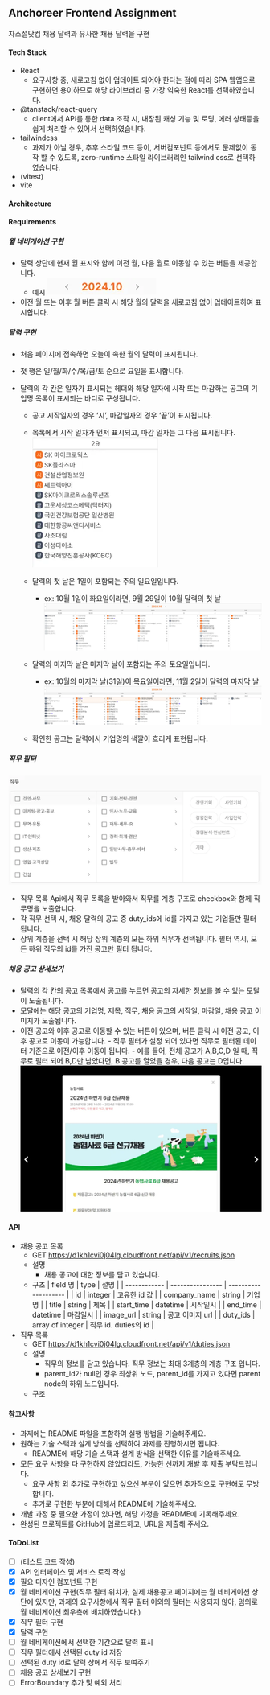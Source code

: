 ## Anchoreer Frontend Assignment

자소설닷컴 채용 달력과 유사한 채용 달력을 구현

#### Tech Stack

- React
  - 요구사항 중, 새로고침 없이 업데이트 되어야 한다는 점에 따라 SPA 웹앱으로 구현하면 용이하므로 해당 라이브러리 중 가장 익숙한 React를 선택하였습니다.
- @tanstack/react-query
  - client에서 API를 통한 data 조작 시, 내장된 캐싱 기능 및 로딩, 에러 상태등을 쉽게 처리할 수 있어서 선택하였습니다.
- tailwindcss
  - 과제가 아닐 경우, 추후 스타일 코드 등이, 서버컴포넌트 등에서도 문제없이 동작 할 수 있도록, zero-runtime 스타일 라이브러리인 tailwind css로 선택하였습니다.
- (vitest)
- vite

#### Architecture

#### Requirements

##### 월 네비게이션 구현

- 달력 상단에 현재 월 표시와 함께 이전 월, 다음 월로 이동할 수 있는 버튼을 제공합니다.
  - 예시
    ![alt text](/assignment-assets/image.png)
- 이전 월 또는 이후 월 버튼 클릭 시 해당 월의 달력을 새로고침 없이 업데이트하여 표시합니다.

##### 달력 구현

- 처음 페이지에 접속하면 오늘이 속한 월의 달력이 표시됩니다.
- 첫 행은 일/월/화/수/목/금/토 순으로 요일을 표시합니다.
- 달력의 각 칸은 일자가 표시되는 헤더와 해당 일자에 시작 또는 마감하는 공고의 기업명 목록이 표시되는 바디로 구성됩니다.

  - 공고 시작일자의 경우 ‘시’, 마감일자의 경우 ‘끝’이 표시됩니다.
  - 목록에서 시작 일자가 먼저 표시되고, 마감 일자는 그 다음 표시됩니다.
    ![alt text](/assignment-assets/image-1.png)
  - 달력의 첫 날은 1일이 포함되는 주의 일요일입니다.

    - ex: 10월 1일이 화요일이라면, 9월 29일이 10월 달력의 첫 날
      ![alt text](/assignment-assets/image-2.png)

  - 달력의 마지막 날은 마지막 날이 포함되는 주의 토요일입니다.
    - ex: 10월의 마지막 날(31일)이 목요일이라면, 11월 2일이 달력의 마지막 날
      ![alt text](/assignment-assets/image-3.png)
  - 확인한 공고는 달력에서 기업명의 색깔이 흐리게 표현됩니다.

##### 직무 필터

![alt text](/assignment-assets/image-4.png)

- 직무 목록 Api에서 직무 목록을 받아와서 직무를 계층 구조로 checkbox와 함께 직무명을 노출합니다.
- 각 직무 선택 시, 채용 달력의 공고 중 duty_ids에 id를 가지고 있는 기업들만 필터 됩니다.
- 상위 계층을 선택 시 해당 상위 계층의 모든 하위 직무가 선택됩니다. 필터 역시, 모든 하위 직무의 id를 가진 공고만 필터 됩니다.

##### 채용 공고 상세보기

- 달력의 각 칸의 공고 목록에서 공고를 누르면 공고의 자세한 정보를 볼 수 있는 모달이 노출됩니다.
- 모달에는 해당 공고의 기업명, 제목, 직무, 채용 공고의 시작일, 마감일, 채용 공고 이미지가 노출됩니다.
- 이전 공고와 이후 공고로 이동할 수 있는 버튼이 있으며, 버튼 클릭 시 이전 공고, 이후 공고로 이동이 가능합니다. - 직무 필터가 설정 되어 있다면 직무로 필터된 데이터 기준으로 이전/이후 이동이 됩니다. - 예를 들어, 전체 공고가 A,B,C,D 일 때, 직무로 필터 되어 B,D만 남았다면, B 공고를 열었을 경우, 다음 공고는 D입니다.
  ![alt text](/assignment-assets/image-5.png)

#### API

- 채용 공고 목록
  - GET https://d1kh1cvi0j04lg.cloudfront.net/api/v1/recruits.json
  - 설명
    - 채용 공고에 대한 정보를 담고 있습니다.
  - 구조
    | field 명 | type | 설명 |
    | ------------ | ---------------- | -------------------- |
    | id | integer | 고유한 id 값 |
    | company_name | string | 기업명 |
    | title | string | 제목 |
    | start_time | datetime | 시작일시 |
    | end_time | datetime | 마감일시 |
    | image_url | string | 공고 이미지 url |
    | duty_ids | array of integer | 직무 id. duties의 id |
- 직무 목록
  - GET https://d1kh1cvi0j04lg.cloudfront.net/api/v1/duties.json
  - 설명
    - 직무의 정보를 담고 있습니다. 직무 정보는 최대 3계층의 계층 구조 입니다.
    - parent_id가 null인 경우 최상위 노드, parent_id를 가지고 있다면 parent node의 하위 노드입니다.
  - 구조

#### 참고사항

- 과제에는 README 파일을 포함하여 실행 방법을 기술해주세요.
- 원하는 기술 스택과 설계 방식을 선택하여 과제를 진행하시면 됩니다.
  - README에 해당 기술 스택과 설계 방식을 선택한 이유를 기술해주세요.
- 모든 요구 사항을 다 구현하지 않았더라도, 가능한 선까지 개발 후 제출 부탁드립니다.
  - 요구 사항 외 추가로 구현하고 싶으신 부분이 있으면 추가적으로 구현해도 무방합니다.
  - 추가로 구현한 부분에 대해서 README에 기술해주세요.
- 개발 과정 중 필요한 가정이 있다면, 해당 가정을 README에 기록해주세요.
- 완성된 프로젝트를 GitHub에 업로드하고, URL을 제출해 주세요.

#### ToDoList

- [ ] (테스트 코드 작성)
- [x] API 인터페이스 및 서비스 로직 작성
- [x] 필요 디자인 컴포넌트 구현
- [x] 월 네비게이션 구현(직무 필터 위치가, 실제 채용공고 페이지에는 월 네비게이션 상단에 있지만, 과제의 요구사항에서 직무 필터 이외의 필터는 사용되지 않아, 임의로 월 네비게이션 최우측에 배치하였습니다.)
- [x] 직무 필터 구현
- [x] 달력 구현
- [ ] 월 네비게이션에서 선택한 기간으로 달력 표시
- [ ] 직무 필터에서 선택된 duty id 저장
- [ ] 선택된 duty id로 달력 상에서 직무 보여주기
- [ ] 채용 공고 상세보기 구현
- [ ] ErrorBoundary 추가 및 예외 처리
